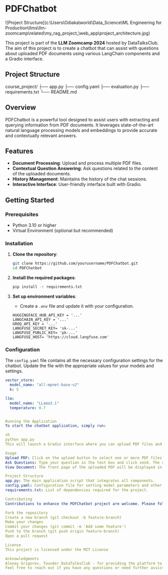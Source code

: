 # PDFChatbot

![Project Structure](c:\Users\Odiaka\world\Data_Science\ML Engineering for Production\llms\llm-zoomcamp\related\my_rag_project_\web_app\project_architecture.jpg)

This project is part of the **LLM Zoomcamp 2024** hosted by DataTalksClub. The aim of this project is to create a chatbot that can assist with questions about uploaded PDF documents using various LangChain components and a Gradio interface.

## Project Structure

course_project/
├── app.py
├── config.yaml
├── evaluation.py
├── requirements.txt
└── README.md



## Overview

PDFChatbot is a powerful tool designed to assist users with extracting and querying information from PDF documents. It leverages state-of-the-art natural language processing models and embeddings to provide accurate and contextually relevant answers.

## Features

- **Document Processing**: Upload and process multiple PDF files.
- **Contextual Question Answering**: Ask questions related to the content of the uploaded documents.
- **History Management**: Maintains the history of the chat sessions.
- **Interactive Interface**: User-friendly interface built with Gradio.

## Getting Started

### Prerequisites

- Python 3.10 or higher
- Virtual Environment (optional but recommended)

### Installation

1. **Clone the repository**:
    ```sh
    git clone https://github.com/yourusername/PDFChatbot.git
    cd PDFChatbot
    ```

2. **Install the required packages**:
    ```sh
    pip install -r requirements.txt
    ```

3. **Set up environment variables**:
    - Create a `.env` file and update it with your configuration.
    ```env
    HUGGINGFACE_HUB_API_KEY = '...'
    LANGCHAIN_API_KEY = '...'
    GROQ_API_KEY = '...'
    LANGFUSE_SECRET_KEY= 'sk-...'
    LANGFUSE_PUBLIC_KEY= 'pk-...'
    LANGFUSE_HOST= 'https://cloud.langfuse.com'
    ```

### Configuration

The `config.yaml` file contains all the necessary configuration settings for the chatbot. Update the file with the appropriate values for your models and settings.

```yaml
vector_store:
  model_name: "all-mpnet-base-v2"
  k: 5

llm:
  model_name: "LLama3.1"
  temperature: 0.7


Running the Application
To start the chatbot application, simply run:

sh
python app.py
This will launch a Gradio interface where you can upload PDF files and interact with the chatbot.

Usage
Upload PDF: Click on the upload button to select one or more PDF files.
Ask Questions: Type your question in the text box and click send. The chatbot will provide answers based on the content of the uploaded PDFs.
View Document: The front page of the uploaded PDF will be displayed in the image box.

Project Structure
app.py: The main application script that integrates all components.
config.yaml: Configuration file for setting model parameters and other settings.
requirements.txt: List of dependencies required for the project.

Contributing
Contributions to enhance the PDFChatbot project are welcome. Please follow these steps to contribute:

Fork the repository
Create a new branch (git checkout -b feature-branch)
Make your changes
Commit your changes (git commit -m 'Add some feature')
Push to the branch (git push origin feature-branch)
Open a pull request

License
This project is licensed under the MIT License

Acknowledgments
Alexey Grigorev, founder DataTalksClub - for providing the platform to learn and grow.
Feel free to reach out if you have any questions or need further assistance.